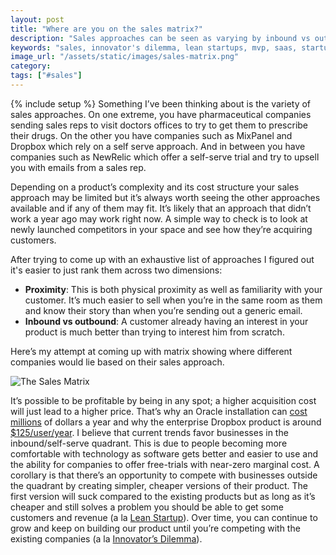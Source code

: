 ```yaml
---
layout: post
title: "Where are you on the sales matrix?"
description: "Sales approaches can be seen as varying by inbound vs outbound and proximity to customer. They all work but we're trending towards a self serve model."
keywords: "sales, innovator's dilemma, lean startups, mvp, saas, startups, business"
image_url: "/assets/static/images/sales-matrix.png"
category:
tags: ["#sales"]
---
```

{% include setup %}
Something I’ve been thinking about is the variety of sales approaches. On one extreme, you have pharmaceutical companies sending sales reps to visit doctors offices to try to get them to prescribe their drugs. On the other you have companies such as MixPanel and Dropbox which rely on a self serve approach. And in between you have companies such as NewRelic which offer a self-serve trial and try to upsell you with emails from a sales rep.

Depending on a product’s complexity and its cost structure your sales approach may be limited but it’s always worth seeing the other approaches available and if any of them may fit. It’s likely that an approach that didn’t work a year ago may work right now. A simple way to check is to look at newly launched competitors in your space and see how they’re acquiring customers.

After trying to come up with an exhaustive list of approaches I figured out it's easier to just rank them across two dimensions:

<ul class="bulleted">
    <li><strong>Proximity</strong>: This is both physical proximity as well as familiarity with your customer. It’s much easier to sell when you’re in the same room as them and know their story than when you’re sending out a generic email.</li>
    <li><strong>Inbound vs outbound</strong>: A customer already having an interest in your product is much better than trying to interest him from scratch.</li>
</ul>

Here’s my attempt at coming up with matrix showing where different companies would lie based on their sales approach.

<img src="{{ IMG_PATH }}sales-matrix.png" alt="The Sales Matrix">

It’s possible to be profitable by being in any spot; a higher acquisition cost will just lead to a higher price. That’s why an Oracle installation can <a href="http://www.oracle.com/us/corporate/pricing/price-lists/index.html" target="_blank">cost millions</a> of dollars a year and why the enterprise Dropbox product is around <a href="https://www.dropbox.com/business/pricing" target="_blank">$125/user/year</a>. I believe that current trends favor businesses in the inbound/self-serve quadrant. This is due to people becoming more comfortable with technology as software gets better and easier to use and the ability for companies to offer free-trials with near-zero marginal cost. A corollary is that there’s an opportunity to compete with businesses outside the quadrant by creating simpler, cheaper versions of their product. The first version will suck compared to the existing products but as long as it’s cheaper and still solves a problem you should be able to get some customers and revenue (a la <a href="http://en.wikipedia.org/wiki/Lean_Startup" target="_blank">Lean Startup</a>). Over time, you can continue to grow and keep on building our product until you’re competing with the existing companies (a la <a href="http://en.wikipedia.org/wiki/The_Innovator's_Dilemma" target="_blank">Innovator’s Dilemma</a>).